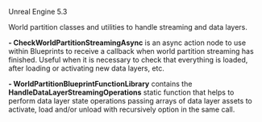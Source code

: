 Unreal Engine 5.3

World partition classes and utilities to handle streaming and data layers.

**- CheckWorldPartitionStreamingAsync** is an async action node to use within Blueprints to receive a callback when world partition streaming has finished. Useful when it is necessary to check that everything is loaded, after loading or activating new data layers, etc.

**- WorldPartitionBlueprintFunctionLibrary** contains the **HandleDataLayerStreamingOperations** static function that helps to perform data layer state operations passing arrays of data layer assets to activate, load and/or unload with recursively option in the same call.
